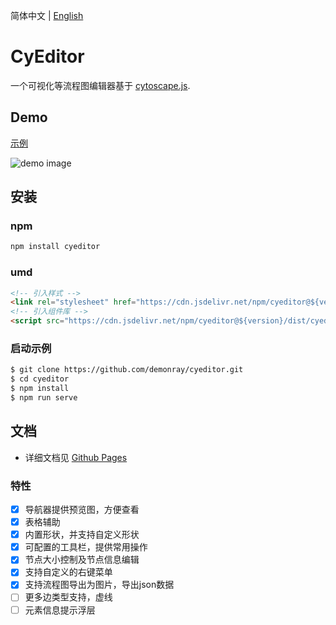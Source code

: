 简体中文 | [English](README.md)

# CyEditor

一个可视化等流程图编辑器基于 [cytoscape.js](https://github.com/cytoscape/cytoscape.js).

## Demo

[示例](https://demonray.github.io/cyeditor/)

![demo image](https://github.com/demonray/cyeditor/blob/master/examples/example.png)

## 安装

### npm

```sh
npm install cyeditor
```

### umd

```html
<!-- 引入样式 -->
<link rel="stylesheet" href="https://cdn.jsdelivr.net/npm/cyeditor@${version}/dist/cyeditor.css">
<!-- 引入组件库 -->
<script src="https://cdn.jsdelivr.net/npm/cyeditor@${version}/dist/cyeditor.umd.min.js"></script>
```

### 启动示例

```sh
$ git clone https://github.com/demonray/cyeditor.git
$ cd cyeditor
$ npm install
$ npm run serve
```

## 文档

* 详细文档见 [Github Pages](https://demonray.github.io/guide/)

### 特性 

- [x] 导航器提供预览图，方便查看
- [x] 表格辅助
- [x] 内置形状，并支持自定义形状
- [x] 可配置的工具栏，提供常用操作
- [x] 节点大小控制及节点信息编辑
- [x] 支持自定义的右键菜单
- [x] 支持流程图导出为图片，导出json数据
- [ ] 更多边类型支持，虚线
- [ ] 元素信息提示浮层